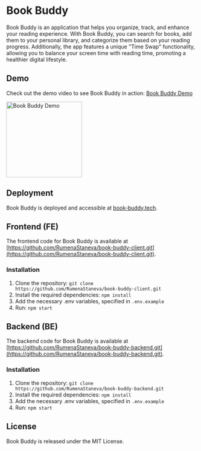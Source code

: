 # Book Buddy

Book Buddy is an application that helps you organize, track, and enhance your reading experience. With Book Buddy, you can search for books, add them to your personal library, and categorize them based on your reading progress. Additionally, the app features a unique "Time Swap" functionality, allowing you to balance your screen time with reading time, promoting a healthier digital lifestyle.

## Demo

Check out the demo video to see Book Buddy in action: [Book Buddy Demo](https://youtu.be/3Vom01XQgr0)

<a href="https://youtu.be/3Vom01XQgr0">
  <img src="https://storage.googleapis.com/book-buddy/images/Logo-big.png" alt="Book Buddy Demo" width="200" height="200">
</a>

## Deployment

Book Buddy is deployed and accessible at [book-buddy.tech](https://book-buddy.tech).

## Frontend (FE)

The frontend code for Book Buddy is available at [https://github.com/RumenaStaneva/book-buddy-client.git](https://github.com/RumenaStaneva/book-buddy-client.git).

### Installation

1. Clone the repository: `git clone https://github.com/RumenaStaneva/book-buddy-client.git`
2. Install the required dependencies: `npm install`
3. Add the necessary .env variables, specified in `.env.example`
4. Run: `npm start`

## Backend (BE)

The backend code for Book Buddy is available at [https://github.com/RumenaStaneva/book-buddy-backend.git](https://github.com/RumenaStaneva/book-buddy-backend.git).

### Installation

1. Clone the repository: `git clone https://github.com/RumenaStaneva/book-buddy-backend.git`
2. Install the required dependencies: `npm install`
3. Add the necessary .env variables, specified in `.env.example`
4. Run: `npm start`

## License

Book Buddy is released under the MIT License.
